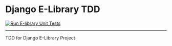 # Django E-Library TDD

[![Run E-library Unit Tests](https://github.com/shafikshaon/django-elibrary-tdd/actions/workflows/django-elibrary-tdd-actions.yml/badge.svg)](https://github.com/shafikshaon/django-elibrary-tdd/actions/workflows/django-elibrary-tdd-actions.yml)

<hr/>

TDD for Django E-Library Project
